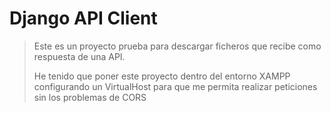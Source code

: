 # Django API Client

> Este es un proyecto prueba para descargar ficheros que recibe como respuesta de una API.
>
> He tenido que poner este proyecto dentro del entorno XAMPP configurando un VirtualHost para que me permita realizar peticiones sin los problemas de CORS
